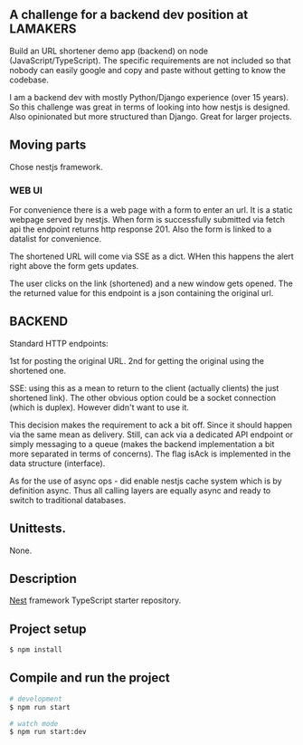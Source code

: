 ## A challenge for a backend dev position at LAMAKERS

Build an URL shortener demo app (backend) on node (JavaScript/TypeScript). The specific requirements are not included so that nobody can easily google and copy and paste without getting to know the codebase.

I am a backend dev with mostly Python/Django experience (over 15 years). So this challenge was great in terms of looking into how nestjs is designed. Also opinionated but more structured than Django. Great for larger projects.

## Moving parts

Chose nestjs framework.

### WEB UI

For convenience there is a web page with a form to enter an url. It is a static webpage served by nestjs.
When form is successfully submitted via fetch api the endpoint returns http response 201. Also the form is linked to a datalist for convenience.

The shortened URL will come via SSE as a dict. WHen this happens the alert right above the form gets updates.

The user clicks on the link (shortened) and a new window gets opened. The the returned value for this endpoint is a json containing the original url.

## BACKEND

Standard HTTP endpoints:

1st for posting the original URL.
2nd for getting the original using the shortened one.

SSE: using this as a mean to return to the client (actually clients) the just shortened link).
The other obvious option could be a socket connection (which is duplex). However didn't want to use it.

This decision makes the requirement to ack a bit off. Since it should happen via the same mean as delivery.
Still, can ack via a dedicated API endpoint or simply messaging to a queue (makes the backend implementation a bit more separated in terms of concerns). The flag isAck is implemented in the data structure (interface).

As for the use of async ops - did enable nestjs cache system which is by definition async. Thus all calling layers are equally async and ready to switch to traditional databases.

## Unittests.

None.

## Description

[Nest](https://github.com/nestjs/nest) framework TypeScript starter repository.

## Project setup

```bash
$ npm install
```

## Compile and run the project

```bash
# development
$ npm run start

# watch mode
$ npm run start:dev
```
